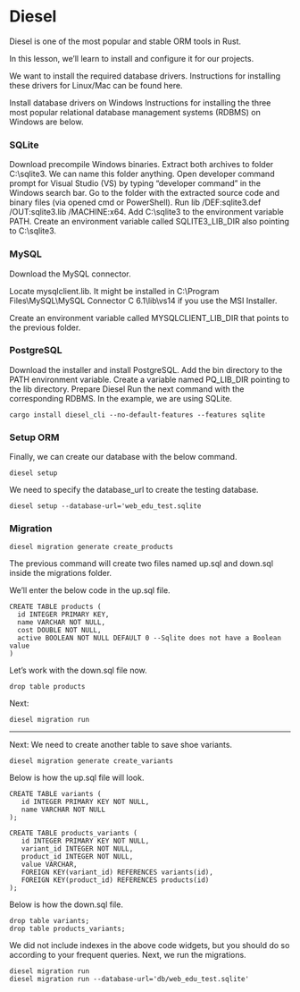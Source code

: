 # Diesel
Diesel is one of the most popular and stable ORM tools in Rust.

In this lesson, we’ll learn to install and configure it for our projects.

We want to install the required database drivers. Instructions for installing these drivers for Linux/Mac can be found here.

Install database drivers on Windows
Instructions for installing the three most popular relational database management systems (RDBMS) on Windows are below.

### SQLite
Download precompile Windows binaries.
Extract both archives to folder C:\sqlite3. We can name this folder anything.
Open developer command prompt for Visual Studio (VS) by typing “developer command” in the Windows search bar.
Go to the folder with the extracted source code and binary files (via opened cmd or PowerShell).
Run lib /DEF:sqlite3.def /OUT:sqlite3.lib /MACHINE:x64.
Add C:\sqlite3 to the environment variable PATH.
Create an environment variable called SQLITE3_LIB_DIR also pointing to C:\sqlite3.
### MySQL
Download the MySQL connector.

Locate mysqlclient.lib. It might be installed in C:\Program Files\MySQL\MySQL Connector C 6.1\lib\vs14 if you use the MSI Installer.

Create an environment variable called MYSQLCLIENT_LIB_DIR that points to the previous folder.

### PostgreSQL
Download the installer and install PostgreSQL.
Add the bin directory to the PATH environment variable.
Create a variable named PQ_LIB_DIR pointing to the lib directory.
Prepare Diesel
Run the next command with the corresponding RDBMS. In the example, we are using SQLite.
```
cargo install diesel_cli --no-default-features --features sqlite
```
### Setup ORM
Finally, we can create our database with the below command.
```
diesel setup
```
We need to specify the database_url to create the testing database.
```
diesel setup --database-url='web_edu_test.sqlite
```

### Migration

```
diesel migration generate create_products
```

The previous command will create two files named up.sql and down.sql inside the migrations folder.

We’ll enter the below code in the up.sql file.

```
CREATE TABLE products (
  id INTEGER PRIMARY KEY,
  name VARCHAR NOT NULL,
  cost DOUBLE NOT NULL,
  active BOOLEAN NOT NULL DEFAULT 0 --Sqlite does not have a Boolean value
)
```
Let’s work with the down.sql file now.
```
drop table products
```
Next:
```
diesel migration run
```
---

Next:
We need to create another table to save shoe variants.
```
diesel migration generate create_variants
```
Below is how the up.sql file will look.
```
CREATE TABLE variants (
   id INTEGER PRIMARY KEY NOT NULL, 
   name VARCHAR NOT NULL
);

CREATE TABLE products_variants (
   id INTEGER PRIMARY KEY NOT NULL, 
   variant_id INTEGER NOT NULL,
   product_id INTEGER NOT NULL,
   value VARCHAR,
   FOREIGN KEY(variant_id) REFERENCES variants(id),
   FOREIGN KEY(product_id) REFERENCES products(id)   
);
```
Below is how the down.sql file.
```
drop table variants;
drop table products_variants;
```
We did not include indexes in the above code widgets, but you should do so according to your frequent queries. Next, we run the migrations.
```
diesel migration run
diesel migration run --database-url='db/web_edu_test.sqlite'
```